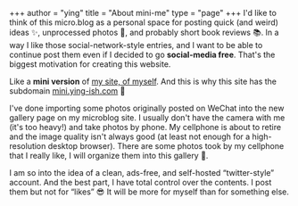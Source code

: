 +++
author = "ying"
title = "About mini-me"
type = "page"
+++
I'd like to think of this micro.blog as a personal space for posting quick (and weird) ideas ✨, unprocessed photos 📸, and probably short book reviews 📚. In a way I like those social-network-style entries, and I want to be able to continue post them even if I decided to go **social-media free**. That's the biggest motivation for creating this website.   

Like a **mini version** of [my site, of myself](https://www.ying-ish.com/). And this is why this site has the subdomain [mini.ying-ish.com](https://mini.ying-ish.com/) 🐣  

I've done importing some photos originally posted on WeChat into the new gallery page on my microblog site. I usually don't have the camera with me (it's too heavy!) and take photos by phone. My cellphone is about to retire and the image quality isn't always good (at least not enough for a high-resolution desktop browser). There are some photos took by my cellphone that I really like, I will organize them into this gallery 🌇.  

I am so into the idea of a clean, ads-free, and self-hosted “twitter-style” account. And the best part, I have total control over the contents. I post them but not for “likes” 😎 It will be more for myself than for something else. 